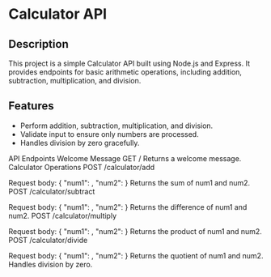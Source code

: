# Calculator API

## Description
This project is a simple Calculator API built using Node.js and Express. It provides endpoints for basic arithmetic operations, including addition, subtraction, multiplication, and division.

## Features
- Perform addition, subtraction, multiplication, and division.
- Validate input to ensure only numbers are processed.
- Handles division by zero gracefully.

API Endpoints
Welcome Message
GET /
Returns a welcome message.
Calculator Operations
POST /calculator/add

Request body: { "num1": <number>, "num2": <number> }
Returns the sum of num1 and num2.
POST /calculator/subtract

Request body: { "num1": <number>, "num2": <number> }
Returns the difference of num1 and num2.
POST /calculator/multiply

Request body: { "num1": <number>, "num2": <number> }
Returns the product of num1 and num2.
POST /calculator/divide

Request body: { "num1": <number>, "num2": <number> }
Returns the quotient of num1 and num2. Handles division by zero.
